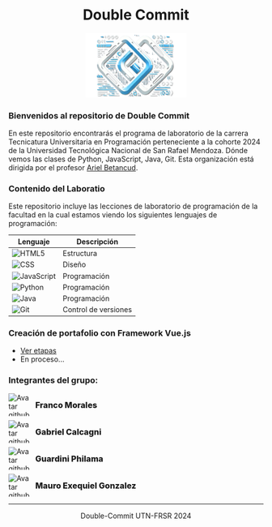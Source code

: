 <div align="center">
    <h1>Double Commit</h1>
    <img src="public/double-commit.png" alt="Logo grupo Double Commit" width="200" height="auto">
</div>

### Bienvenidos al repositorio de Double Commit

En este repositorio encontrarás el programa de laboratorio de la carrera Tecnicatura Universitaria en Programación perteneciente a la cohorte 2024 de la Universidad Tecnológica Nacional de San Rafael Mendoza. Dónde vemos las clases de Python, JavaScript, Java, Git. Esta organización está dirigida por el profesor <a href="https://github.com/ArielBetancud22">Ariel Betancud</a>.

### Contenido del Laboratio

Este repositorio incluye las lecciones de laboratorio de programación de la facultad en la cual estamos viendo los siguientes lenguajes de programación:

| Lenguaje                                                                                             | Descripción          |
| ---------------------------------------------------------------------------------------------------- | -------------------- |
| ![HTML5](https://img.shields.io/badge/HTML5-%23E34F26.svg?logo=html5&logoColor=white)                | Estructura           |
| ![CSS](https://img.shields.io/badge/CSS-%231572B6.svg?logo=css3&logoColor=white)                     | Diseño               |
| ![JavaScript](https://img.shields.io/badge/JavaScript-%23F7DF1E.svg?logo=javascript&logoColor=black) | Programación         |
| ![Python](https://img.shields.io/badge/Python-3670A0?logo=python&logoColor=ffdd54)                   | Programación         |
| ![Java](https://img.shields.io/badge/Java-%23ED8B00.svg?logo=java&logoColor=white)                   | Programación         |
| ![Git](https://img.shields.io/badge/Git-%23F05033.svg?logo=git&logoColor=white)                      | Control de versiones |

### Creación de portafolio con Framework Vue.js

- <a href="https://github.com/orgs/PowerSystem2024/projects/63">Ver etapas</a>
- En proceso...

### Integrantes del grupo:

<article style="display: grid; grid-template-columns: repeat(auto-fit, minmax(auto, 1fr))">

<div style="display: flex; align-items: center; align-content: center; gap: 8px;" href="https://github.com/Mendoxeneixe">
<img src="https://avatars.githubusercontent.com/u/134340520?v=4" alt="Avatar github Franco" width="45" height="45" />
<span style="font-weight: 800; font-size: 1rem">Franco Morales</span>
</div>

<div style="display: flex; align-items: center; align-content: center; gap: 8px; margin-top: 8px;" href="https://github.com/solidsnk86">
<img src="https://avatars.githubusercontent.com/u/93176365?v=4" alt="Avatar github Gabriel" width="45" height="45" />
<span style="font-weight: 800; font-size: 1rem">Gabriel Calcagni</span>
</div>

<div style="display: flex; align-items: center; align-content: center; gap: 8px; margin-top: 8px;" href="https://github.com/Philama">
<img src="https://avatars.githubusercontent.com/u/25463245?v=4" alt="Avatar github Philama" width="45" height="45" />
<span style="font-weight: 800; font-size: 1rem">Guardini Philama</span>
</div>

<div style="display: flex; align-items: center; align-content: center; gap: 8px; margin-top: 8px;" href="https://github.com/megon1">
<img src="https://avatars.githubusercontent.com/u/86989774?v=4" alt="Avatar github megon1" width="45" height="45" />
<span style="font-weight: 800; font-size: 1rem">Mauro Exequiel Gonzalez</span>
</div>

</article>

---

<div align="center">
Double-Commit UTN-FRSR 2024
</div>
